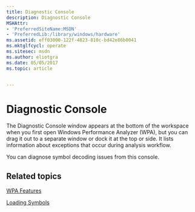 ```yaml
---
title: Diagnostic Console
description: Diagnostic Console
MSHAttr:
- 'PreferredSiteName:MSDN'
- 'PreferredLib:/library/windows/hardware'
ms.assetid: eff03000-122f-4823-810c-bd42e86b0041
ms.mktglfcycl: operate
ms.sitesec: msdn
ms.author: eliotgra
ms.date: 05/05/2017
ms.topic: article


---
```


# Diagnostic Console


The Diagnostic Console window appears at the bottom of the workspace when you first open Windows Performance Analyzer (WPA), but you can drag it out to a separate window or dock it at the top or side. It lists information about exceptions that occur during analysis workflow.

You can diagnose symbol decoding issues from this console.

## Related topics


[WPA Features](wpa-features.md)

[Loading Symbols](loading-symbols.md)

 

 







